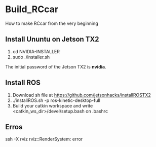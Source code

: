 # Build_RCcar
How to make RCcar from the very beginning
## Install Ununtu on Jetson TX2
1. cd NVIDIA-INSTALLER
2. sudo ./installer.sh

The initial password of the Jetson TX2 is **nvidia**.
## Install ROS
1. Download sh file at https://github.com/jetsonhacks/installROSTX2
2. ./installROS.sh -p ros-kinetic-desktop-full
3. Build your catkin workspace and write <catkin_ws_dir>/devel/setup.bash on .bashrc


## Erros
ssh -X
rviz
rviz::RenderSystem: error
